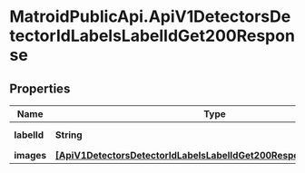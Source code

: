 # MatroidPublicApi.ApiV1DetectorsDetectorIdLabelsLabelIdGet200Response

## Properties

Name | Type | Description | Notes
------------ | ------------- | ------------- | -------------
**labelId** | **String** | Unique ID of the label | [optional] 
**images** | [**[ApiV1DetectorsDetectorIdLabelsLabelIdGet200ResponseImagesInner]**](ApiV1DetectorsDetectorIdLabelsLabelIdGet200ResponseImagesInner.md) |  | [optional] 


